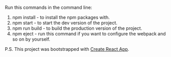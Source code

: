 Run this commands in the command line:
1. npm install - to install the npm packages with.
2. npm start - to start the dev version of the project.
3. npm run build - to build the production version of the project.
4. npm eject - run this command if you want to configure the webpack and so on by yourself.

P.S. This project was bootstrapped with [Create React App](https://github.com/facebookincubator/create-react-app).